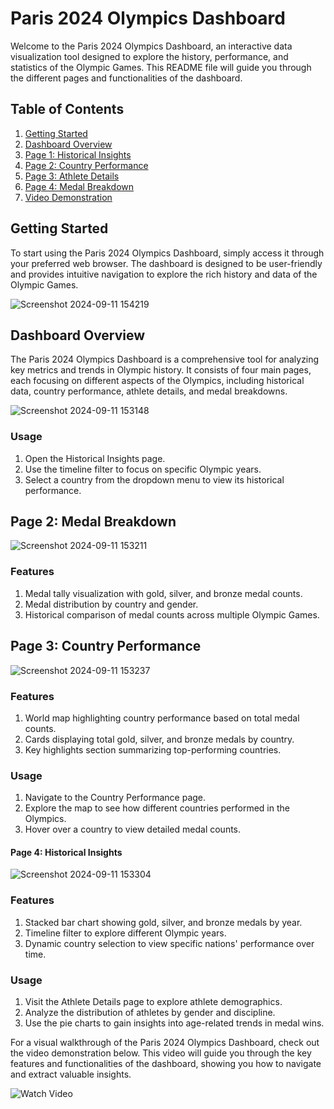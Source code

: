 # Paris 2024 Olympics Dashboard

Welcome to the Paris 2024 Olympics Dashboard, an interactive data visualization tool designed to explore the history, performance, and statistics of the Olympic Games. This README file will guide you through the different pages and functionalities of the dashboard.

## Table of Contents
1. [Getting Started](#getting-started)
2. [Dashboard Overview](#dashboard-overview)
3. [Page 1: Historical Insights](#page-1-historical-insights)
4. [Page 2: Country Performance](#page-2-country-performance)
5. [Page 3: Athlete Details](#page-3-athlete-details)
6. [Page 4: Medal Breakdown](#page-4-medal-breakdown)
7. [Video Demonstration](#video-demonstration)

## Getting Started<a name="getting-started"></a>

To start using the Paris 2024 Olympics Dashboard, simply access it through your preferred web browser. The dashboard is designed to be user-friendly and provides intuitive navigation to explore the rich history and data of the Olympic Games.

![Screenshot 2024-09-11 154219](https://github.com/user-attachments/assets/19373f6f-973e-4d3c-b854-535f51f7524d)

## Dashboard Overview<a name="dashboard-overview"></a>

The Paris 2024 Olympics Dashboard is a comprehensive tool for analyzing key metrics and trends in Olympic history. It consists of four main pages, each focusing on different aspects of the Olympics, including historical data, country performance, athlete details, and medal breakdowns.

![Screenshot 2024-09-11 153148](https://github.com/user-attachments/assets/72fcab6c-9051-4a0e-937a-002a5be470ab)



### Usage
1. Open the Historical Insights page.
2. Use the timeline filter to focus on specific Olympic years.
3. Select a country from the dropdown menu to view its historical performance.

## Page 2: Medal Breakdown<a name="page-4-medal-breakdown"></a>
![Screenshot 2024-09-11 153211](https://github.com/user-attachments/assets/d1d430ca-34a6-4f50-b3a2-7ec01cb8d6bc)

### Features
1. Medal tally visualization with gold, silver, and bronze medal counts.
2. Medal distribution by country and gender.
3. Historical comparison of medal counts across multiple Olympic Games.


## Page 3: Country Performance<a name="page-2-country-performance"></a>

![Screenshot 2024-09-11 153237](https://github.com/user-attachments/assets/a445ff52-b4b9-42c1-b1bf-171874de4dac)


### Features
1. World map highlighting country performance based on total medal counts.
2. Cards displaying total gold, silver, and bronze medals by country.
3. Key highlights section summarizing top-performing countries.

### Usage
1. Navigate to the Country Performance page.
2. Explore the map to see how different countries performed in the Olympics.
3. Hover over a country to view detailed medal counts.

#### Page 4: Historical Insights<a name="page-1-historical-insights"></a>

![Screenshot 2024-09-11 153304](https://github.com/user-attachments/assets/222e0e39-eab7-43e4-94e0-c3bbe7baf390)

### Features
1. Stacked bar chart showing gold, silver, and bronze medals by year.
2. Timeline filter to explore different Olympic years.
3. Dynamic country selection to view specific nations' performance over time.

### Usage
1. Visit the Athlete Details page to explore athlete demographics.
2. Analyze the distribution of athletes by gender and discipline.
3. Use the pie charts to gain insights into age-related trends in medal wins.

For a visual walkthrough of the Paris 2024 Olympics Dashboard, check out the video demonstration below. This video will guide you through the key features and functionalities of the dashboard, showing you how to navigate and extract valuable insights.

![Watch Video](https://www.example.com/video-link)
